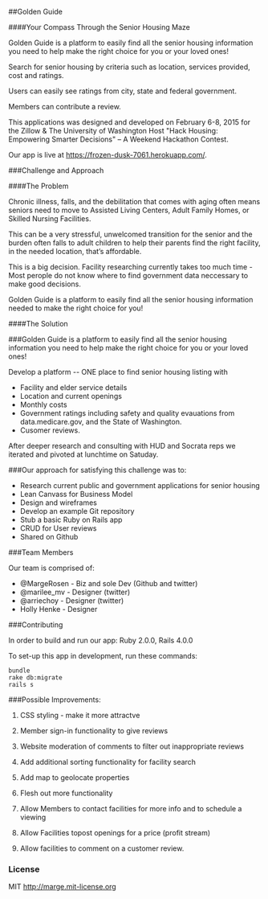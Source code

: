 
##Golden Guide

####Your Compass Through the Senior Housing Maze

Golden Guide is a platform to easily find all the senior housing information you
need to help make the right choice for you or your loved ones!

Search for senior housing by criteria such as location, services provided,
cost and ratings.

Users can easily see ratings from city, state and federal government.

Members can contribute a review.

This applications was designed and developed on February 6-8, 2015 for the
Zillow & The University of Washington Host "Hack Housing: Empowering Smarter
Decisions" – A Weekend Hackathon Contest.

Our app is live at https://frozen-dusk-7061.herokuapp.com/.


###Challenge and Approach

####The Problem

Chronic illness, falls, and the debilitation that comes with aging often
means seniors need to move to Assisted Living Centers, Adult Family Homes, or
Skilled Nursing Facilities.

This can be a very stressful, unwelcomed transition for the senior and the
burden often falls to adult children to help their parents find the right
facility, in the needed location, that’s affordable.

This is a big decision.  Facility researching currently takes too much time -
Most perople do not know where to find government data neccessary to make good
decisions.

Golden Guide is a platform to easily find all the senior housing information
needed to make the right choice for you!


####The Solution

###Golden Guide is a platform to easily find all the senior housing information
you need to help make the right choice for you or your loved ones!

Develop a platform -- ONE place to find senior housing listing with
* Facility and elder service details
* Location and current openings
* Monthly costs
* Government ratings including safety and quality evauations from data.medicare.gov, and the State of Washington.
* Cusomer reviews.


After deeper research and consulting with HUD and Socrata reps we iterated and
pivoted at lunchtime on Satuday.

###Our approach for satisfying this challenge was to:

* Research current public and government applications for senior housing
* Lean Canvass for Business Model
* Design and wireframes
* Develop an example Git repository
* Stub a basic Ruby on Rails app
* CRUD for User reviews
* Shared on Github


###Team Members

Our team is comprised of:

* @MargeRosen - Biz and sole Dev (Github and twitter)
* @marilee_mv - Designer (twitter)
* @arriechoy -  Designer (twitter)
* Holly Henke - Designer

###Contributing

In order to build and run our app:  Ruby 2.0.0, Rails 4.0.0

To set-up this app in development, run these commands:

```
bundle
rake db:migrate
rails s
```

###Possible Improvements:

1) CSS styling - make it more attractve

2) Member sign-in functionality to give reviews

3) Website moderation of comments to filter out inappropriate reviews

4) Add additional sorting functionality for facility search

5) Add map to geolocate properties

6) Flesh out more functionality

7) Allow Members to contact facilities for more info and to schedule a viewing

8) Allow Facilities topost openings for a price (profit stream)

9) Allow facilities to comment on a customer review.

### License

MIT http://marge.mit-license.org
